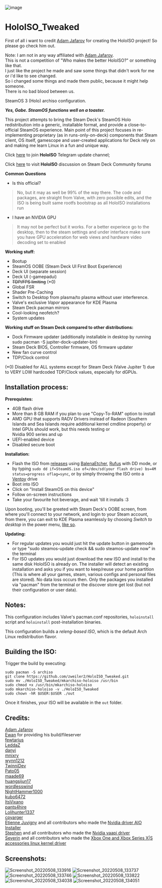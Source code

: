 ![image](https://user-images.githubusercontent.com/97450182/167457908-07be1a60-7e86-4bef-b7f0-6bd19efd8b24.png)
# HoloISO_Tweaked
First of all i want to credit [Adam Jafarov](https://github.com/theVakhovskeIsTaken) for creating the HoloISO project! So please go check him out.

Note: I am not in any way affiliated with [Adam Jafarov](https://github.com/theVakhovskeIsTaken).  
This is not a competition of "Who makes the better HoloISO?" or something like that.  
I just like the project he made and saw some things that didn't work for me or i'd like to see changed.  
So i changed some things and made them public, because it might help someone.  
There is no bad blood between us.

SteamOS 3 (Holo) archiso configuration.

***Yes, Gabe. SteamOS functions well on a toaster.***

This project attempts to bring the Steam Deck's SteamOS Holo redistribution into a generic, installable format, and provide a close-to-official SteamOS experience.
Main point of this project focuses in re-implementing proprietary (as in runs-only-on-deck) components that Steam client, OS itself, gamescope and user-created applications for Deck rely on and making me learn Linux in a fun and unique way.

Click [here](https://t.me/HoloISO) to join **HoloISO** Telegram update channel;

Click [here](https://steamdeck.community/forums/holoiso.29/) to visit **HoloISO** discussion on Steam Deck Community forums

**Common Questions**

- Is this official?
> No, but it may as well be 99% of the way there. The code and packages, are straight from Valve, with zero possible edits, and the ISO is being built same rootfs bootstrap as all HoloISO installations run
- I have an NVIDIA GPU
> It may not be perfect but it works. For a better experiece go to the desktop, then to the steam settings and under interface make sure you have GPU acceleration for web views and hardware video decoding set to enabled


**Working stuff:**
- Bootup
- SteamOS OOBE (Steam Deck UI First Boot Experience)
- Deck UI (separate session)
- Deck UI (-gamepadui)
- ~~TDP/FPS limiting~~ (*0)
- Global FSR
- Shader Pre-Caching
- Switch to Desktop from plasma/to plasma without user interference.
- Valve's exclusive *Vapor* appearance for KDE Plasma
- Steam Deck pacman mirrors
- Cool-looking neofetch?
- System updates

**Working stuff on Steam Deck compared to other distributions:**
- Dock Firmware updater (additionally installable in desktop by running sudo pacman -S jupiter-dock-updater-bin)
- Steam Deck BIOS, Controller firmware, OS firmware updater
- New fan curve control
- TDP/Clock control

(*0) Disabled for ALL systems except for Steam Deck (Valve Jupiter 1) due to VERY LOW hardcoded TDP/Clock values, especially for dGPUs.

Installation process:
-
**Prerequistes:**
- 4GB flash drive
- More than 8 GB RAM if you plan to use "Copy-To-RAM" option to install
- AMD GPU that supports RADV Drivers instead of Radeon (Southern Islands and Sea Islands require additional kernel cmdline property) or  
Intel GPUs should work, but this needs testing or  
Nvidia 900 series and up
- UEFI-enabled device
- Disabled secure boot

**Installation:**
- Flash the ISO from [releases](https://github.com/zweiler2/HoloISO_Tweaked/releases) using [BalenaEtcher](https://etcher.balena.io), [Rufus](https://rufus.ie) with DD mode, or by typing `sudo dd if=SteamOS.iso of=/dev/sd(your flash drive) bs=4M status=progress oflag=sync`, or by simply throwing the ISO onto a [Ventoy](https://www.ventoy.net) drive
- Boot into ISO
- Click on "Install SteamOS on this device"
- Follow on-screen instructions
- Take your favourite hot beverage, and wait 'till it installs :3

Upon booting, you'll be greeted with Steam Deck's OOBE screen, from where you'll connect to your network, and login to your Steam account, from there, you can exit to KDE Plasma seamlessly by choosing *Switch to desktop* in the power menu, [like so](https://www.youtube.com/watch?v=smfwna2iHho).

**Updating:**
- For regular updates you would just hit the update button in gamemode or type "sudo steamos-update check && sudo steamos-update now" in the terminal
- For ISO updates you would just download the new ISO and install to the same disk HoloISO is already on. The installer will detect an existing installation and asks you if you want to keep/reuse your home partition (This is where all your games, steam, various configs and personal files are stored). No data loss occurs then. Only the packages you installed via "pacman" from the terminal or the discover store get lost (but not their configuration or user data).

Notes:
-

This configuration includes Valve's pacman.conf repositories, `holoinstall` script and `holoinstall` post-installation binaries.

This configuration builds a *releng-based ISO*, which is the default Arch Linux redistribution flavor.

Building the ISO:
-
Trigger the build by executing:
```
sudo pacman -S archiso
git clone https://github.com/zweiler2/HoloISO_Tweaked.git
sudo mv ./HoloISO_Tweaked/mkarchiso-holoiso /usr/bin
sudo chmod +x /usr/bin/mkarchiso-holoiso
sudo mkarchiso-holoiso -v ./HoloISO_Tweaked
sudo chown -hR $USER:$USER ./out 
```
Once it finishes, your ISO will be available in the `out` folder.

Credits:
-
[Adam Jafarov](https://github.com/theVakhovskeIsTaken)  
[Ewan](https://github.com/Ew4n1011) for providing his build/fileserver  
[fewtarius](https://github.com/fewtarius)  
[LeddaZ](https://github.com/LeddaZ)  
[danyi](https://github.com/danyi)  
[mnixry](https://github.com/mnixry)  
[wynn1212](https://github.com/wynn1212)  
[TwinniDev](https://github.com/TwinniDev)  
[Pato05](https://github.com/Pato05)  
[maade69](https://github.com/maade69)  
[huangsijun17](https://github.com/huangsijun17)  
[wordlesswind](https://github.com/wordlesswind)  
[NightHammer1000](https://github.com/NightHammer1000)  
[kubo6472](https://github.com/kubo6472)  
[ItsVixano](https://github.com/ItsVixano)  
[pants4hire](https://github.com/pants4hire)  
[Lolihunter1337](https://github.com/Lolihunter1337)  
[cpyarger](https://github.com/cpyarger)  
[Etienne Juvigny](https://github.com/Tk-Glitch) and all contributors who made the [Nvidia driver AIO Installer](https://github.com/Frogging-Family/nvidia-all)  
[Stephen](https://github.com/elFarto) and all contributors who made the [Nvidia vaapi driver](https://github.com/elFarto/nvidia-vaapi-driver)  
[Severin](https://github.com/medusalix) and all contributors who made the [Xbox One and Xbox Series X|S accessories linux kernel driver](https://github.com/medusalix/xone)

Screenshots:
-
![Screenshot_20220508_133916](https://user-images.githubusercontent.com/97450182/167292656-1679e007-4701-4a3c-89ee-2104b5eb12cd.png)
![Screenshot_20220508_133737](https://user-images.githubusercontent.com/97450182/167292672-8bc9032d-4a21-4528-ab7e-b9dbc25a0664.png)
![Screenshot_20220508_133746](https://user-images.githubusercontent.com/97450182/167292722-a68806c1-5768-4790-a8e7-108d7c72bb08.png)
![Screenshot_20220508_133822](https://user-images.githubusercontent.com/97450182/167292731-86fed590-0260-4c5e-ac13-05d284b5fd24.png)
![Screenshot_20220508_134038](https://user-images.githubusercontent.com/97450182/167292734-90036b5f-2571-438e-8951-8d731cd4ae93.png)
![Screenshot_20220508_134051](https://user-images.githubusercontent.com/97450182/167292738-a70d266f-814d-4352-8d38-b920ae3f3381.png)

